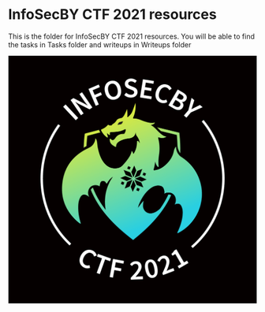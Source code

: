 # InfoSecBY CTF 2021 resources

This is the folder for InfoSecBY CTF 2021 resources.
You will be able to find the tasks in Tasks folder and writeups in Writeups folder

![CTF Logo](./Logo/Infosecby%20CTF%20logo-02.png)



